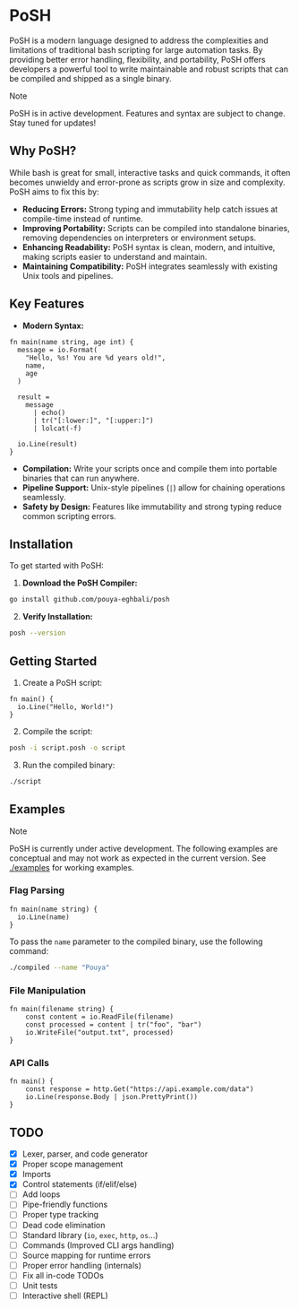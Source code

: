 # PoSH

PoSH is a modern language designed to address the complexities and limitations
of traditional bash scripting for large automation tasks. By providing better
error handling, flexibility, and portability, PoSH offers developers a powerful
tool to write maintainable and robust scripts that can be compiled and shipped
as a single binary.

> [!NOTE]
> PoSH is in active development. Features and syntax are subject to change. Stay
> tuned for updates!

## Why PoSH?

While bash is great for small, interactive tasks and quick commands, it often
becomes unwieldy and error-prone as scripts grow in size and complexity. PoSH
aims to fix this by:

- **Reducing Errors:** Strong typing and immutability help catch issues at
  compile-time instead of runtime.
- **Improving Portability:** Scripts can be compiled into standalone binaries,
  removing dependencies on interpreters or environment setups.
- **Enhancing Readability:** PoSH syntax is clean, modern, and intuitive, making
  scripts easier to understand and maintain.
- **Maintaining Compatibility:** PoSH integrates seamlessly with existing Unix
  tools and pipelines.

## Key Features

- **Modern Syntax:**

```posh
fn main(name string, age int) {
  message = io.Format(
    "Hello, %s! You are %d years old!",
    name,
    age
  )

  result =
    message
      | echo()
      | tr("[:lower:]", "[:upper:]")
      | lolcat(-f)

  io.Line(result)
}
```

- **Compilation:** Write your scripts once and compile them into portable
  binaries that can run anywhere.
- **Pipeline Support:** Unix-style pipelines (`|`) allow for chaining operations
  seamlessly.
- **Safety by Design:** Features like immutability and strong typing reduce
  common scripting errors.

## Installation

To get started with PoSH:

1. **Download the PoSH Compiler:**

```bash
go install github.com/pouya-eghbali/posh
```

2. **Verify Installation:**

```bash
posh --version
```

## Getting Started

1. Create a PoSH script:

```posh
fn main() {
  io.Line("Hello, World!")
}
```

2. Compile the script:

```bash
posh -i script.posh -o script
```

3. Run the compiled binary:

```bash
./script
```

## Examples

> [!NOTE]
> PoSH is currently under active development. The following examples are
> conceptual and may not work as expected in the current version.
> See [./examples](./examples) for working examples.

### Flag Parsing

```posh
fn main(name string) {
  io.Line(name)
}
```

To pass the `name` parameter to the compiled binary, use the following command:

```bash
./compiled --name "Pouya"
```

### File Manipulation

```posh
fn main(filename string) {
    const content = io.ReadFile(filename)
    const processed = content | tr("foo", "bar")
    io.WriteFile("output.txt", processed)
}
```

### API Calls

```posh
fn main() {
    const response = http.Get("https://api.example.com/data")
    io.Line(response.Body | json.PrettyPrint())
}
```

## TODO

- [x] Lexer, parser, and code generator
- [x] Proper scope management
- [x] Imports
- [x] Control statements (if/elif/else)
- [ ] Add loops
- [ ] Pipe-friendly functions
- [ ] Proper type tracking
- [ ] Dead code elimination
- [ ] Standard library (`io`, `exec`, `http`, `os`...)
- [ ] Commands (Improved CLI args handling)
- [ ] Source mapping for runtime errors
- [ ] Proper error handling (internals)
- [ ] Fix all in-code TODOs
- [ ] Unit tests
- [ ] Interactive shell (REPL)
